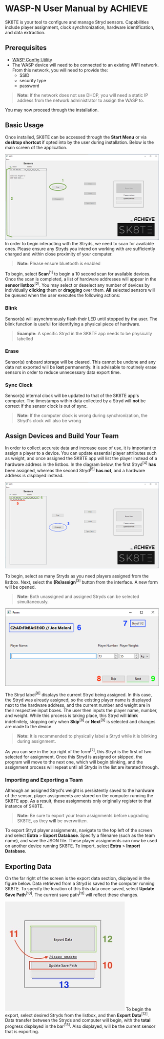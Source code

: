 # WASP-N User Manual by ACHIEVE

SK8TE is your tool to configure and manage Stryd sensors. Capabilities include player assignment, clock synchronization, hardware identification, and data extraction.

## Prerequisites

 - [WASP Config Utility](https://support.npe.fit/hc/en-us/article_attachments/9893868124308)
 - The WASP device will need to be connected to an existing WIFI network. From this network, you will need to provide the:
    - SSID
    - security type
    - password

> **Note:** If the network does not use DHCP, you will need a static IP address from the network administrator to assign the WASP to.

You may now proceed through the installation.

## Basic Usage

Once installed, SK8TE can be accessed through the **Start Menu** or via **desktop shortcut** if opted into by the user during installation. Below is the main screen of the application.

![main](https://github.com/mcgregol/sk8te/blob/main/main.png?raw=true)
In order to begin interacting with the Stryds, we need to scan for available ones. Please ensure any Stryds you intend on working with are sufficiently charged and within close proximity of your computer.
> **Note:** Please ensure bluetooth is enabled

To begin, select **Scan**<sup>[1]</sup> to begin a 10 second scan for available devices. Once the scan is completed, a list of hardware addresses will appear in the **sensor listbox**<sup>[2]</sup>. You may select or deselect any number of devices by individually **clicking** them or **dragging** over them. **All** selected sensors will be queued when the user executes the following actions:

### Blink

Sensor(s) will asynchronously flash their LED until stopped by the user. The blink function is useful for identifying a physical piece of hardware.
>**Example:** A specific Stryd in the SK8TE app needs to be physically labelled

### Erase

Sensor(s) onboard storage will be cleared. This cannot be undone and any data not exported will be **lost** permanently. It is advisable to routinely erase sensors in order to reduce unnecessary data export time.

### Sync Clock

Sensor(s) internal clock will be updated to that of the SK8TE app's computer. The timestamps within data collected by a Stryd will **not** be correct if the sensor clock is out of sync.
>**Note:** If the computer clock is wrong during synchronization, the Stryd's clock will also be wrong

## Assign Devices and Build Your Team

In order to collect accurate data and increase ease of use, it is important to assign a player to a device. You can update essential player attributes such as weight, and once assigned the SK8TE app will list the player instead of a hardware address in the listbox. In the diagram below, the first Stryd<sup>[4]</sup> **has** been assigned, whereas the second Stryd<sup>[5]</sup> **has not**, and a hardware address is displayed instead.

![diag](https://github.com/mcgregol/sk8te/blob/main/Screenshot%202024-08-07%20123129.png?raw=true)

To begin, select as many Stryds as you need players assigned from the listbox. Next, select the **(Re)assign**<sup>[3]</sup> button from the interface. A new form will be opened.
>**Note:** Both unassigned and assigned Stryds can be selected simultaneously.

![fdf](https://github.com/mcgregol/sk8te/blob/main/form.png?raw=true)

The Stryd label<sup>[6]</sup> displays the current Stryd being assigned. In this case, the Stryd was already assigned, so the existing player name is displayed next to the hardware address, and the current number and weight are in their respective input boxes. The user then inputs the player name, number, and weight. While this process is taking place, this Stryd will **blink** indefinitely, stopping only when **Skip**<sup>[8]</sup> or **Next**<sup>[9]</sup> is selected and changes are made to the device.
>**Note:** It is recommended to physically label a Stryd while it is blinking during assignment.

As you can see in the top right of the form<sup>[7]</sup>, this Stryd is the first of two selected for assignment. Once this Stryd is assigned or skipped, the program will move to the next one, which will begin blinking, and the assignment process will repeat until all Stryds in the list are iterated through.

### Importing and Exporting a Team
Although an assigned Stryd's weight is persistently saved to the hardware of the sensor, player assignments are stored on the computer running the SK8TE app. As a result, these assignments only originally register to that instance of SK8TE.

>**Note:** Be sure to export your team assignments before upgrading SK8TE, as they **will** be overwritten.

To export Stryd player assignments, navigate to the top left of the screen and select **Extra** > **Export Database**. Specify a filename (such as the team name),  and save the JSON file. These player assignments can now be used on another device running SK8TE. To import, select **Extra** > **Import Database**.

## Exporting Data

On the far right of the screen is the export data section, displayed in the figure below. Data retrieved from a Stryd is saved to the computer running SK8TE. To specify the location of this this data once saved, select **Update Save Path**<sup>[10]</sup>. The current save path<sup>[11]</sup> will reflect these changes.

![export](https://github.com/mcgregol/sk8te/blob/main/export.png?raw=true)
To begin the export, select desired Stryds from the listbox, and then **Export Data**<sup>[12]</sup>. Data transfer between the Stryds and computer will begin, with the **total** progress displayed in the bar<sup>[13]</sup>. Also displayed, will be the current sensor that is exporting.
